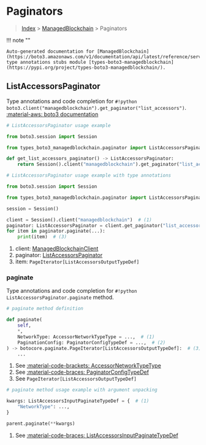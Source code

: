 # Paginators

> [Index](../README.md) > [ManagedBlockchain](./README.md) > Paginators

!!! note ""

    Auto-generated documentation for [ManagedBlockchain](https://boto3.amazonaws.com/v1/documentation/api/latest/reference/services/managedblockchain.html#managedblockchain)
    type annotations stubs module [types-boto3-managedblockchain](https://pypi.org/project/types-boto3-managedblockchain/).

## ListAccessorsPaginator

Type annotations and code completion for `#!python boto3.client("managedblockchain").get_paginator("list_accessors")`.
[:material-aws: boto3 documentation](https://boto3.amazonaws.com/v1/documentation/api/latest/reference/services/managedblockchain/paginator/ListAccessors.html#ManagedBlockchain.Paginator.ListAccessors)

```python
# ListAccessorsPaginator usage example

from boto3.session import Session

from types_boto3_managedblockchain.paginator import ListAccessorsPaginator

def get_list_accessors_paginator() -> ListAccessorsPaginator:
    return Session().client("managedblockchain").get_paginator("list_accessors")
```

```python
# ListAccessorsPaginator usage example with type annotations

from boto3.session import Session

from types_boto3_managedblockchain.paginator import ListAccessorsPaginator

session = Session()

client = Session().client("managedblockchain")  # (1)
paginator: ListAccessorsPaginator = client.get_paginator("list_accessors")  # (2)
for item in paginator.paginate(...):
    print(item)  # (3)
```

1. client: [ManagedBlockchainClient](./client.md)
2. paginator: [ListAccessorsPaginator](./paginators.md#listaccessorspaginator)
3. item: `PageIterator[ListAccessorsOutputTypeDef]`


### paginate

Type annotations and code completion for `#!python ListAccessorsPaginator.paginate` method.

```python
# paginate method definition

def paginate(
    self,
    *,
    NetworkType: AccessorNetworkTypeType = ...,  # (1)
    PaginationConfig: PaginatorConfigTypeDef = ...,  # (2)
) -> botocore.paginate.PageIterator[ListAccessorsOutputTypeDef]:  # (3)
    ...
```

1. See [:material-code-brackets: AccessorNetworkTypeType](./literals.md#accessornetworktypetype)
2. See [:material-code-braces: PaginatorConfigTypeDef](./type_defs.md#paginatorconfigtypedef)
3. See `PageIterator[ListAccessorsOutputTypeDef]`


```python
# paginate method usage example with argument unpacking

kwargs: ListAccessorsInputPaginateTypeDef = {  # (1)
    "NetworkType": ...,
}

parent.paginate(**kwargs)
```

1. See [:material-code-braces: ListAccessorsInputPaginateTypeDef](./type_defs.md#listaccessorsinputpaginatetypedef)
